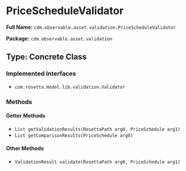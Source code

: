 # PriceScheduleValidator

**Full Name:** `cdm.observable.asset.validation.PriceScheduleValidator`

**Package:** `cdm.observable.asset.validation`

## Type: Concrete Class

### Implemented Interfaces

- `com.rosetta.model.lib.validation.Validator`

### Methods

#### Getter Methods

- `List getValidationResults(RosettaPath arg0, PriceSchedule arg1)`
- `List getComparisonResults(PriceSchedule arg0)`

#### Other Methods

- `ValidationResult validate(RosettaPath arg0, PriceSchedule arg1)`

